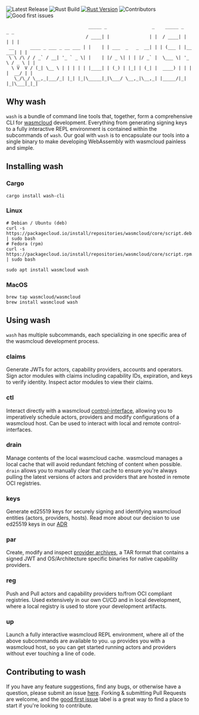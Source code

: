 ![Latest Release](https://img.shields.io/github/v/release/wasmcloud/wash?color=success&include_prereleases)
![Rust Build](https://img.shields.io/github/workflow/status/wasmcloud/wash/Rust/main)
[![Rust Version](https://img.shields.io/badge/rustc-1.50.0-orange.svg)](https://blog.rust-lang.org/2020/12/31/Rust-1.50.0.html) 
![Contributors](https://img.shields.io/github/contributors/wasmcloud/wash)
![Good first issues](https://img.shields.io/github/issues/wasmcloud/wash/good%20first%20issue?label=good%20first%20issues)
```
                               _____ _                 _    _____ _          _ _ 
                              / ____| |               | |  / ____| |        | | |
 __      ____ _ ___ _ __ ___ | |    | | ___  _   _  __| | | (___ | |__   ___| | |
 \ \ /\ / / _` / __| '_ ` _ \| |    | |/ _ \| | | |/ _` |  \___ \| '_ \ / _ \ | |
  \ V  V / (_| \__ \ | | | | | |____| | (_) | |_| | (_| |  ____) | | | |  __/ | |
   \_/\_/ \__,_|___/_| |_| |_|\_____|_|\___/ \__,_|\__,_| |_____/|_| |_|\___|_|_|
```
## Why wash
`wash` is a bundle of command line tools that, together, form a comprehensive CLI for [wasmcloud](https://github.com/wasmcloud/wasmcloud) development. Everything from generating signing keys to a fully interactive REPL environment is contained within the subcommands of `wash`. Our goal with `wash` is to encapsulate our tools into a single binary to make developing WebAssembly with wasmcloud painless and simple.

## Installing wash
### Cargo
```
cargo install wash-cli
```
### Linux
```
# Debian / Ubuntu (deb)
curl -s https://packagecloud.io/install/repositories/wasmcloud/core/script.deb.sh | sudo bash
# Fedora (rpm)
curl -s https://packagecloud.io/install/repositories/wasmcloud/core/script.rpm.sh | sudo bash

sudo apt install wasmcloud wash
```
### MacOS
```
brew tap wasmcloud/wasmcloud
brew install wasmcloud wash
```

## Using wash
`wash` has multiple subcommands, each specializing in one specific area of the wasmcloud development process.
### claims
Generate JWTs for actors, capability providers, accounts and operators. Sign actor modules with claims including capability IDs, expiration, and keys to verify identity. Inspect actor modules to view their claims.
### ctl
Interact directly with a wasmcloud [control-interface](https://github.com/wasmcloud/wasmcloud/tree/main/crates/control-interface), allowing you to imperatively schedule actors, providers and modify configurations of a wasmcloud host. Can be used to interact with local and remote control-interfaces.
### drain
Manage contents of the local wasmcloud cache. wasmcloud manages a local cache that will avoid redundant fetching of content when possible. `drain` allows you to manually clear that cache to ensure you're always pulling the latest versions of actors and providers that are hosted in remote OCI registries.
### keys
Generate ed25519 keys for securely signing and identifying wasmcloud entities (actors, providers, hosts). Read more about our decision to use ed25519 keys in our [ADR](https://wasmcloud.github.io/adr/0005-security-nkeys.html)
### par
Create, modify and inspect [provider archives](https://github.com/wasmcloud/provider-archive), a TAR format that contains a signed JWT and OS/Architecture specific binaries for native capability providers.
### reg
Push and Pull actors and capability providers to/from OCI compliant registries. Used extensively in our own CI/CD and in local development, where a local registry is used to store your development artifacts.
### up
Launch a fully interactive wasmcloud REPL environment, where all of the above subcommands are available to you. `up` provides you with a wasmcloud host, so you can get started running actors and providers without ever touching a line of code.

## Contributing to wash
If you have any feature suggestions, find any bugs, or otherwise have a question, please submit an issue [here](https://github.com/wasmcloud/wash/issues/new). Forking & submitting Pull Requests are welcome, and the [good first issue](https://github.com/wasmcloud/wash/issues?q=is%3Aopen+is%3Aissue+label%3A%22good+first+issue%22) label is a great way to find a place to start if you're looking to contribute.
